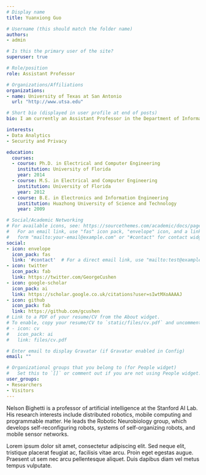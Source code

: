 ```yaml
---
# Display name
title: Yuanxiong Guo

# Username (this should match the folder name)
authors:
- admin

# Is this the primary user of the site?
superuser: true

# Role/position
role: Assistant Professor

# Organizations/Affiliations
organizations:
- name: University of Texas at San Antonio
  url: "http://www.utsa.edu"

# Short bio (displayed in user profile at end of posts)
bio: I am currently an Assistant Professor in the Department of Information Systems and Cyber Security at The University of Texas at San Antonio. I received my Ph.D. degree in electrical and computer engineering from the University of Florida in 2014, M.S. degree in electrical and computer engineering from the University of Florida in 2012, and B.Eng. degree in electronics and information engineering from Huazhong University of Science and Technology in 2009.

interests:
- Data Analytics
- Security and Privacy

education:
  courses:
  - course: Ph.D. in Electrical and Computer Engineering
    institution: University of Florida
    year: 2014
  - course: M.S. in Electrical and Computer Engineering
    institution: University of Florida
    year: 2012
  - course: B.E. in Electronics and Information Engineering
    institution: Huazhong University of Science and Technology
    year: 2009

# Social/Academic Networking
# For available icons, see: https://sourcethemes.com/academic/docs/page-builder/#icons
#   For an email link, use "fas" icon pack, "envelope" icon, and a link in the
#   form "mailto:your-email@example.com" or "#contact" for contact widget.
social:
- icon: envelope
  icon_pack: fas
  link: '#contact'  # For a direct email link, use "mailto:test@example.org".
- icon: twitter
  icon_pack: fab
  link: https://twitter.com/GeorgeCushen
- icon: google-scholar
  icon_pack: ai
  link: https://scholar.google.co.uk/citations?user=sIwtMXoAAAAJ
- icon: github
  icon_pack: fab
  link: https://github.com/gcushen
# Link to a PDF of your resume/CV from the About widget.
# To enable, copy your resume/CV to `static/files/cv.pdf` and uncomment the lines below.
# - icon: cv
#   icon_pack: ai
#   link: files/cv.pdf

# Enter email to display Gravatar (if Gravatar enabled in Config)
email: ""

# Organizational groups that you belong to (for People widget)
#   Set this to `[]` or comment out if you are not using People widget.
user_groups:
- Researchers
- Visitors
---
```


Nelson Bighetti is a professor of artificial intelligence at the Stanford AI Lab. His research interests include distributed robotics, mobile computing and programmable matter. He leads the Robotic Neurobiology group, which develops self-reconfiguring robots, systems of self-organizing robots, and mobile sensor networks.

Lorem ipsum dolor sit amet, consectetur adipiscing elit. Sed neque elit, tristique placerat feugiat ac, facilisis vitae arcu. Proin eget egestas augue. Praesent ut sem nec arcu pellentesque aliquet. Duis dapibus diam vel metus tempus vulputate.
